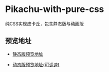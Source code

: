 # Pikachu-with-pure-css
纯CSS实现皮卡丘，包含静态版与动画版

## 预览地址

- [静态版预览地址](http://cobatkao.github.io/Pikachu-with-pure-css/pikachu_v1.0/pikachu.html)

- [动态版预览地址(可调速)](http://cobatkao.github.io/Pikachu-animation/index.html)
